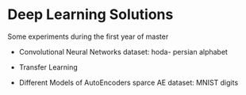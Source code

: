 # Deep Learning Solutions
Some experiments during the first year of master

- Convolutional Neural Networks
  dataset: hoda- persian alphabet

- Transfer Learning

- Different Models of AutoEncoders 
  sparce AE 
  dataset: MNIST digits
